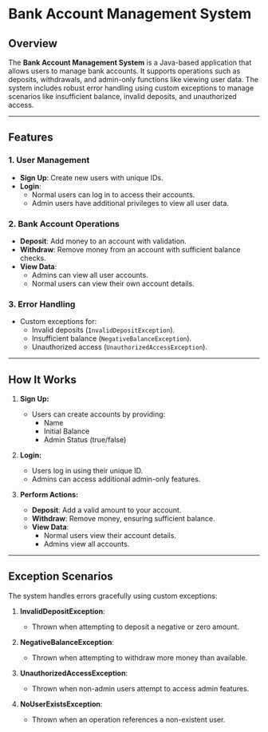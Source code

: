 # Bank Account Management System

## Overview
The **Bank Account Management System** is a Java-based application that allows users to manage bank accounts. It supports operations such as deposits, withdrawals, and admin-only functions like viewing user data. The system includes robust error handling using custom exceptions to manage scenarios like insufficient balance, invalid deposits, and unauthorized access.

---

## Features
### 1. User Management
- **Sign Up**: Create new users with unique IDs.
- **Login**:
    - Normal users can log in to access their accounts.
    - Admin users have additional privileges to view all user data.

### 2. Bank Account Operations
- **Deposit**: Add money to an account with validation.
- **Withdraw**: Remove money from an account with sufficient balance checks.
- **View Data**:
    - Admins can view all user accounts.
    - Normal users can view their own account details.

### 3. Error Handling
- Custom exceptions for:
    - Invalid deposits (`InvalidDepositException`).
    - Insufficient balance (`NegativeBalanceException`).
    - Unauthorized access (`UnauthorizedAccessException`).

---

## How It Works
1. **Sign Up:**
    - Users can create accounts by providing:
        - Name
        - Initial Balance
        - Admin Status (true/false)

2. **Login:**
    - Users log in using their unique ID.
    - Admins can access additional admin-only features.

3. **Perform Actions:**
    - **Deposit**: Add a valid amount to your account.
    - **Withdraw**: Remove money, ensuring sufficient balance.
    - **View Data**:
        - Normal users view their account details.
        - Admins view all accounts.

---

## Exception Scenarios
The system handles errors gracefully using custom exceptions:
1. **InvalidDepositException**:
    - Thrown when attempting to deposit a negative or zero amount.

2. **NegativeBalanceException**:
    - Thrown when attempting to withdraw more money than available.

3. **UnauthorizedAccessException**:
    - Thrown when non-admin users attempt to access admin features.

4. **NoUserExistsException**:
    - Thrown when an operation references a non-existent user.

